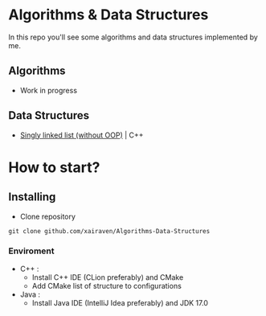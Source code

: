 # Algorithms & Data Structures
In this repo you'll see some algorithms and data structures implemented by me.<br>

## Algorithms
- Work in progress
## Data Structures
- <a href="https://github.com/xairaven/Algorithms-Data-Structures/tree/main/Data%20structures/Singly-Linked-List-CPP">Singly linked list (without OOP)</a> | C++

# How to start?
## Installing
- Clone repository
```
git clone github.com/xairaven/Algorithms-Data-Structures
```
### Enviroment
- C++ :
  - Install C++ IDE (CLion preferably) and CMake
  - Add CMake list of structure to configurations
- Java :
  - Install Java IDE (IntelliJ Idea preferably) and JDK 17.0
